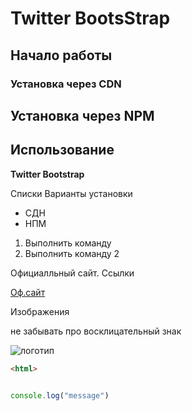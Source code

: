 # Twitter BootsStrap
## Начало работы
### Установка через CDN 
## Установка через NPM
## Использование

**Twitter Bootstrap**

Списки
Варианты установки 

* СДН
* НПМ

1. Выполнить команду
2. Выполнить команду 2




Официалльный сайт. Ссылки

[Оф.сайт](https://habr.com/ru/post/435770/)

Изображения 

не забывать про восклицательный знак

![логотип](https://vk.com/images/gift/1059/96.png)

```html 
<html>

```


```javascript

console.log("message")

```

